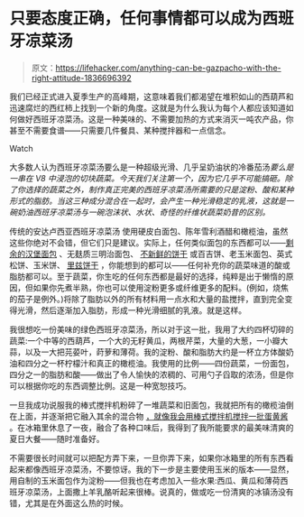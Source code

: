 # 只要态度正确，任何事情都可以成为西班牙凉菜汤

> 原文：<https://lifehacker.com/anything-can-be-gazpacho-with-the-right-attitude-1836696392>

我们已经正式进入夏季生产的高峰期，这意味着我们都渴望在堆积如山的西葫芦和迅速腐烂的西红柿上找到一个新的角度。这就是为什么我认为每个人都应该知道如何做好西班牙凉菜汤。这是一种美味的、不需要加热的方式来消灭一吨农产品，你甚至不需要食谱——只需要几件餐具、某种搅拌器和一点信念。

Watch

大多数人认为西班牙凉菜汤要么是一种超级光滑、几乎呈奶油状的冷番茄汤*要么是一串在 V8 中浸泡的切块蔬菜。今天我们关注第一个，因为它几乎不可能搞砸。除了你选择的蔬菜之外，制作真正完美的西班牙凉菜汤所需要的只是淀粉、酸和某种形式的脂肪。当这三种成分混合在一起时，会产生一种光滑稳定的乳液，这就是一碗奶油西班牙凉菜汤与一碗泡沫状、水状、奇怪的纤维状蔬菜奶昔的区别。*

传统的安达卢西亚西班牙凉菜汤 使用硬皮白面包、陈年雪利酒醋和橄榄油，虽然这些你绝对不会错，但它们只是建议。实际上，任何类似面包的东西都可以——[剩余的汉堡面包](https://skillet.lifehacker.com/make-perfect-croutons-from-leftover-hamburger-buns-1835917183) 、无麸质三明治面包、 [不新鲜的饼干](https://skillet.lifehacker.com/turn-sad-stale-biscuits-into-delicious-croutons-1833210693) 或百吉饼、老玉米面包、英式松饼、玉米饼、 [里兹饼干](https://skillet.lifehacker.com/use-ritz-crackers-to-make-extra-buttery-no-bake-pie-cru-1835122203) ，你能想到的都可以——任何补充你的蔬菜味道的酸或脂肪都可以。至于蔬菜，你生吃的任何东西都是最好的选择，纯粹是出于懒惰的原因，但如果你先煮半熟，你也可以使用淀粉更多或纤维更多的配料。(例如，烧焦的茄子是例外。)将除了脂肪以外的所有材料用一点水和大量的盐搅拌，直到完全变得光滑，然后逐渐加入脂肪，形成一种光滑细腻的乳液。就是这样。

我很想吃一份美味的绿色西班牙凉菜汤，所以对于这一批，我用了大约四杯切碎的蔬菜:一个中等的西葫芦，一个大的无籽黄瓜，两根芹菜，大量的大葱，一小瓣大蒜，以及一大把芫荽叶，莳萝和薄荷。我的淀粉、酸和脂肪大约是一杯立方体酸奶油和四分之一杯柠檬汁和真正的橄榄油。我使用的比例——四份蔬菜，一份面包，四分之一的脂肪和酸——做出了令人愉快的浓稠的、可用勺子舀取的浓汤，但是你可以根据你吃的东西调整比例。这是一种宽恕技巧。

一旦我成功说服我的棒式搅拌机粉碎了一堆蔬菜和旧面包，我就把所有的橄榄油倒在上面，并逐渐把它融入其余的混合物 [，就像我会用棒式搅拌机搅拌一批蛋黄酱](https://skillet.lifehacker.com/how-to-make-your-own-dukes-style-mayonnaise-1833804415) 。在冰箱里休息了一夜，融合了各种口味后，我得到了我所能要求的最美味清爽的夏日大餐——随时准备好。

不需要很长时间就可以把配方弄下来，一旦你弄下来，如果你冰箱里的所有东西看起来都像西班牙凉菜汤，不要惊讶。我的下一步是主要使用玉米的版本——显然，用自制的玉米面包作为淀粉——但我也在考虑加入一些水果:西瓜、黄瓜和薄荷西班牙凉菜汤，上面撒上羊乳酪听起来很棒。说真的，做或吃一份清爽的冰镇汤没有错，尤其是在外面这么热的时候。